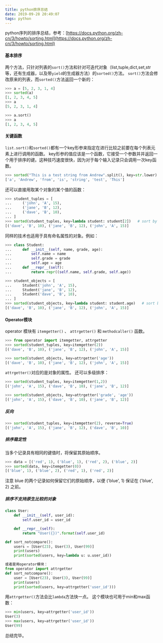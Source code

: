 ```yaml
---
title: python排序总结
date: 2019-09-28 20:49:07
tags: python
---
```


python序列的排序总结，参考：[https://docs.python.org/zh-cn/3/howto/sorting.html](https://docs.python.org/zh-cn/3/howto/sorting.html)

<!--more-->
#### 基本排序
两个方法，只针对列表的`sort()`方法和针对可迭代对象（list,tuple,dict,set,str等，还有生成器，以及带`yield`的生成器方法）的`sorted()`方法。
`sort()`方法会修改原来的列表，而`sorted()`方法返回一个新的：
```python
>>> a = [5, 2, 3, 1, 4]
>>> sorted(a)
[1, 2, 3, 4, 5]
>>> a
[5, 2, 3, 1, 4]

>>> a.sort()
>>> a
[1, 2, 3, 4, 5]
```
#### 关键函数
`list.sort()`和`sorted()`都有一个key形参来指定在进行比较之前要在每个列表元素上进行调用的函数。
key形参的值应该是一个函数，它接受一个参数并并返回一个用于排序的键。这种技巧速度很快，因为对于每个输入记录只会调用一次key函数。
```python
>>> sorted("This is a test string from Andrew".split(), key=str.lower)
['a', 'Andrew', 'from', 'is', 'string', 'test', 'This']
```
还可以直接用取某个对象的某个值的函数：
```python
>>> student_tuples = [
...     ('john', 'A', 15),
...     ('jane', 'B', 12),
...     ('dave', 'B', 10),
... ]
>>> sorted(student_tuples, key=lambda student: student[2])   # sort by age
[('dave', 'B', 10), ('jane', 'B', 12), ('john', 'A', 15)]
```
同样的技术也适用于具有命名属性的对象。例如：
```python
>>> class Student:
...     def __init__(self, name, grade, age):
...         self.name = name
...         self.grade = grade
...         self.age = age
...     def __repr__(self):
...         return repr((self.name, self.grade, self.age))
```
```python
>>> student_objects = [
...     Student('john', 'A', 15),
...     Student('jane', 'B', 12),
...     Student('dave', 'B', 10),
... ]
>>> sorted(student_objects, key=lambda student: student.age)   # sort by age
[('dave', 'B', 10), ('jane', 'B', 12), ('john', 'A', 15)]
```

#### Operator模块
operator 模块有 `itemgetter()` 、 `attrgetter()` 和 `methodcaller()` 函数。
```python
>>> from operator import itemgetter, attrgetter
>>> sorted(student_tuples, key=itemgetter(2))
[('dave', 'B', 10), ('jane', 'B', 12), ('john', 'A', 15)]

>>> sorted(student_objects, key=attrgetter('age'))
[('dave', 'B', 10), ('jane', 'B', 12), ('john', 'A', 15)]
```
`attrgetter()`对应的是对象的属性。
还可以多级排序：
```python
>>> sorted(student_tuples, key=itemgetter(1,2))
[('john', 'A', 15), ('dave', 'B', 10), ('jane', 'B', 12)]

>>> sorted(student_objects, key=attrgetter('grade', 'age'))
[('john', 'A', 15), ('dave', 'B', 10), ('jane', 'B', 12)]
```
##### 反向
```python
>>> sorted(student_tuples, key=itemgetter(2), reverse=True)
[('john', 'A', 15), ('jane', 'B', 12), ('dave', 'B', 10)]
```

##### 排序稳定性
当多个记录具有相同的键值时，将保留其原始顺序。
```python
>>> data = [('red', 1), ('blue', 1), ('red', 2), ('blue', 2)]
>>> sorted(data, key=itemgetter(0))
[('blue', 1), ('blue', 2), ('red', 1), ('red', 2)]
```
注意 blue 的两个记录如何保留它们的原始顺序，以便 ('blue', 1) 保证在 ('blue', 2) 之前。

##### 排序不支持原生比较的对象
```python
class User:
    def __init__(self, user_id):
        self.user_id = user_id

    def __repr__(self):
        return "User({})".format(self.user_id)

def sort_notcompare():
    users = [User(23), User(3), User(99)]
    print(users)
    print(sorted(users, key=lambda u: u.user_id))

或者是用operator模块：
from operator import attrgetter
def sort_notcompare():
    user = [User(23), User(3), User(99)]
    print(users)
    print(sorted(users, key=attrgetter('user_id')))
```
用`attrgetter()`方法会比`lambda`方法快一点。
这个模块也可用于min和max函数：
```python
>>> min(users, key=attrgetter('user_id'))
User(3)
>>> max(users, key=attrgetter('user_id'))
User(99)
```

总结完毕。
